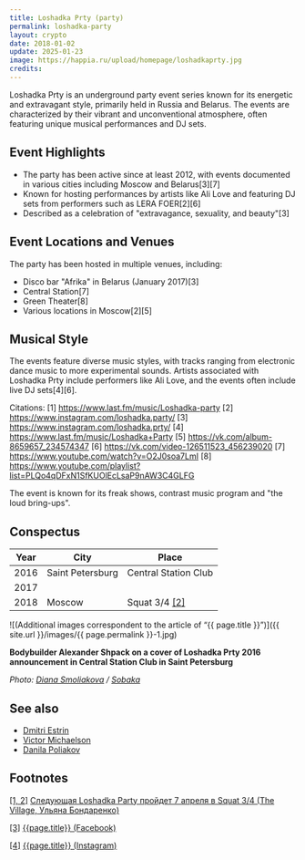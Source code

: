 ```yaml
---
title: Loshadka Prty (party)
permalink: loshadka-party
layout: crypto
date: 2018-01-02
update: 2025-01-23
image: https://happia.ru/upload/homepage/loshadkaprty.jpg
credits:
---
```

Loshadka Prty is an underground party event series known for its energetic and extravagant style, primarily held in Russia and Belarus. The events are characterized by their vibrant and unconventional atmosphere, often featuring unique musical performances and DJ sets.

## Event Highlights

- The party has been active since at least 2012, with events documented in various cities including Moscow and Belarus[3][7]
- Known for hosting performances by artists like Ali Love and featuring DJ sets from performers such as LERA FOER[2][6]
- Described as a celebration of "extravagance, sexuality, and beauty"[3]

## Event Locations and Venues

The party has been hosted in multiple venues, including:
- Disco bar "Afrika" in Belarus (January 2017)[3]
- Central Station[7]
- Green Theater[8]
- Various locations in Moscow[2][5]

## Musical Style

The events feature diverse music styles, with tracks ranging from electronic dance music to more experimental sounds. Artists associated with Loshadka Prty include performers like Ali Love, and the events often include live DJ sets[4][6].

Citations:
[1] https://www.last.fm/music/Loshadka-party
[2] https://www.instagram.com/loshadka.party/
[3] https://www.instagram.com/loshadka.prty/
[4] https://www.last.fm/music/Loshadka+Party
[5] https://vk.com/album-8659657_234574347
[6] https://vk.com/video-126511523_456239020
[7] https://www.youtube.com/watch?v=O2J0soa7LmI
[8] https://www.youtube.com/playlist?list=PLQo4qDFxN1SfKUOlEcLsaP9nAW3C4GLFG

The event is known for its freak shows, contrast music program and "the loud bring-ups".

## Conspectus

|Year|City|Place|
|-|-|-|
|2016|Saint Petersburg|Central Station Club|
|2017|||
|2018|Moscow|Squat 3/4 <span id="a2">[\[2\]](#f1)</span>|

![(Additional images correspondent to the article of “{{ page.title }}”)]({{ site.url }}/images/{{ page.permalink }}-1.jpg)

**Bodybuilder Alexander Shpack on a cover of Loshadka Prty 2016 announcement in Central Station Club in Saint Petersburg**

*Photo: [Diana Smoliakova](smoliakova-diana) / [Sobaka](http://www.sobaka.ru/images/image/00/70/40/41/_normal.jpeg)*

## See also

+ [Dmitri Estrin](estrin-dmitri)
+ [Victor Michaelson](michaelson-victor)
+ [Danila Poliakov](poliakov-danila)

## Footnotes

[[1, 2]](#a1) <span id="f1"></span> [Следующая Loshadka Party пройдет 7 апреля в Squat 3/4 (The Village, Ульяна Бондаренко)](http://www.the-village.ru/village/weekend/wknd-news/306567-loshadka-18)

[[3]](#a3) <span id="f3"></span> [{{page.title}} (Facebook)](https://www.facebook.com/superloshadka/)

[[4]](#a4) <span id="f4"></span> [{{page.title}} (Instagram)](https://www.instagram.com/loshadka.party/?hl=ru)
